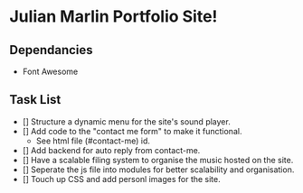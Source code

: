 <!--Headings-->
# Julian Marlin Portfolio Site!

## Dependancies
* Font Awesome

##  Task List
* [] Structure a dynamic menu for the site's sound player.
* [] Add code to the "contact me form" to make it functional.
    * See html file (#contact-me) id.
* [] Add backend for auto reply from contact-me.
* [] Have a scalable filing system to organise the music hosted on the site.
* [] Seperate the js file into modules for better scalability and organisation.
* [] Touch up CSS and add personl images for the site.

